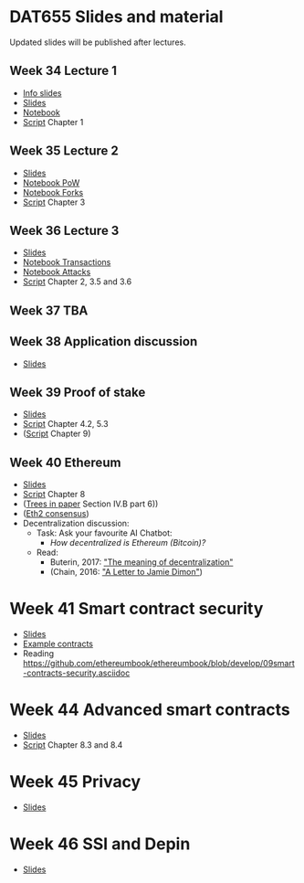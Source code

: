 # DAT655 Slides and material

Updated slides will be published after lectures.


## Week 34 Lecture 1
- [Info slides](./info.pdf)
- [Slides](./blockchain1.pdf)
- [Notebook](../notebooks/lecture1_hashes.ipynb)
- [Script](../script.pdf) Chapter 1 

## Week 35 Lecture 2
- [Slides](./blockchain2.pdf)
- [Notebook PoW](../notebooks/lecture3_PoW.ipynb)
- [Notebook Forks](../notebooks/lecture4_Forks.ipynb)
- [Script](../script.pdf) Chapter 3

## Week 36 Lecture 3
- [Slides](blockchain3utxo.pdf)
- [Notebook Transactions](../notebooks/lecture2_tx.ipynb)
- [Notebook Attacks](../notebooks/lecture5_Attacks.ipynb)
- [Script](../script.pdf) Chapter 2, 3.5 and 3.6

## Week 37 TBA

## Week 38 Application discussion
- [Slides](./blockchain-application.pdf)

## Week 39 Proof of stake
- [Slides](./blockchain6pos.pdf)
- [Script](../script.pdf) Chapter 4.2, 5.3
- ([Script](../script.pdf) Chapter 9)

## Week 40 Ethereum
- [Slides](./blockchain-ethereum.pdf)
- [Script](../script.pdf) Chapter 8
- ([Trees in paper](https://arxiv.org/pdf/2207.02264) Section IV.B part 6))
- ([Eth2 consensus](https://eth2book.info/capella/part2/consensus/))
- Decentralization discussion: 
  - Task: Ask your favourite AI Chatbot: 
    - *How decentralized is Ethereum (Bitcoin)?*
  - Read: 
    - Buterin, 2017: ["The meaning of decentralization"](https://medium.com/@VitalikButerin/the-meaning-of-decentralization-a0c92b76a274)
    - (Chain, 2016: ["A Letter to Jamie Dimon"](https://www.ceresaig.com/wp-content/uploads/2017/11/A-Letter-to-JP-Morgan-Jamie-Dimon-%E2%80%93-Block-Chain-Crypto-FX.pdf))

# Week 41 Smart contract security
- [Slides](./blockchain-smartContractSecurity.pdf)
- [Example contracts](../solidity/security/contracts)
- Reading https://github.com/ethereumbook/ethereumbook/blob/develop/09smart-contracts-security.asciidoc

# Week 44 Advanced smart contracts
- [Slides](blockchain-layer2.pdf)
- [Script](../script.pdf) Chapter 8.3 and 8.4

# Week 45 Privacy
- [Slides](blockchain-privacy.pdf)

# Week 46 SSI and Depin
- [Slides](./blockchain-SSI+depin.pdf)